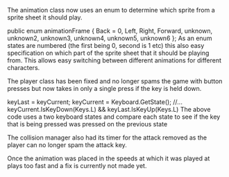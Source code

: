 ---
---

The animation class now uses an enum to determine which sprite from a sprite sheet it should play.


public enum animationFrame
{
Back = 0, Left, Right, Forward, unknown, unknown2, unknown3, unknown4, unknown5, unknown6
};
As an enum states are numbered (the first being 0, second is 1 etc) this also easy specification on which part of the sprite sheet that it should be playing from. This allows easy switching between different animations for different characters.

The player class has been fixed and no longer spams the game with button presses but now takes in only a single press if the key is held down.


keyLast = keyCurrent;
 keyCurrent = Keyboard.GetState();
//...
 keyCurrent.IsKeyDown(Keys.L) && keyLast.IsKeyUp(Keys.L)
The above code uses a two keyboard states and compare each state to see if the key that is being pressed was pressed on the previous state

The collision manager also had its timer for the attack removed as the player can no longer spam the attack key.

Once the animation was placed in the speeds at which it was played at plays too fast and a fix is currently not made yet.
